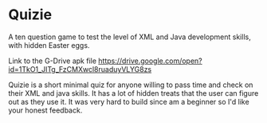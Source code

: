 # Quizie
A ten question game to test the level of XML and Java development skills, with hidden Easter eggs.

Link to the G-Drive apk file
https://drive.google.com/open?id=1TkO1_JITg_FzCMXwcl8ruaduyVLYG8zs

Quizie is a short minimal quiz for anyone willing to pass time and check on their XML and java skills.
It has a lot of hidden treats that the user can figure out as they use it.
It was very hard to build since am a beginner so I'd like your honest feedback.

